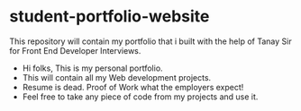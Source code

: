 # student-portfolio-website
 This repository will contain my portfolio that i built with the help of Tanay Sir for Front End Developer Interviews.

 * Hi folks, This is my personal portfolio.
 * This will contain all my Web development projects.
 * Resume is dead. Proof of Work what the employers expect!
 * Feel free to take any piece of code from my projects and use it.
 
